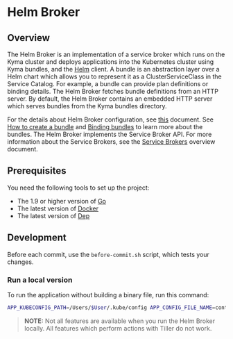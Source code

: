 # Helm Broker

## Overview

The Helm Broker is an implementation of a service broker which runs on the Kyma cluster and deploys applications into the Kubernetes cluster using Kyma bundles, and the [Helm](https://github.com/kubernetes/helm) client. A bundle is an abstraction layer over a Helm chart which allows you to represent it as a ClusterServiceClass in the Service Catalog. For example, a bundle can provide plan definitions or binding details. The Helm Broker fetches bundle definitions from an HTTP server. By default, the Helm Broker contains an embedded HTTP server which serves bundles from the Kyma bundles directory.

For the details about Helm Broker configuration, see [this](../../docs/service-brokers/docs/011-configuration-helm-broker.md) document. See [How to create a bundle](../../docs/service-brokers/docs/012-configuration-helm-broker-bundles.md) and [Binding bundles](../../docs/service-brokers/docs/013-configuration-helm-broker-bundles-binding.md) to learn more about the bundles.
The Helm Broker implements the Service Broker API. For more information about the Service Brokers, see the [Service Brokers](../../docs/service-brokers/docs/001-overview-service-brokers.md) overview document.

## Prerequisites

You need the following tools to set up the project:
* The 1.9 or higher version of [Go](https://golang.org/dl/)
* The latest version of [Docker](https://www.docker.com/)
* The latest version of [Dep](https://github.com/golang/dep)


## Development

Before each commit, use the `before-commit.sh` script, which tests your changes.

### Run a local version

To run the application without building a binary file, run this command:

```bash
APP_KUBECONFIG_PATH=/Users/$User/.kube/config APP_CONFIG_FILE_NAME=contrib/minimal-config.yaml APP_REPOSITORY_URLS=https://github.com/kyma-project/bundles/releases/download/0.1.0/ APP_CLUSTER_SERVICE_BROKER_NAME=core-helm-broker APP_HELM_BROKER_URL=http://localhost:8080 go run cmd/broker/main.go
```

>**NOTE:**  Not all features are available when you run the Helm Broker locally. All features which perform actions with Tiller do not work.
